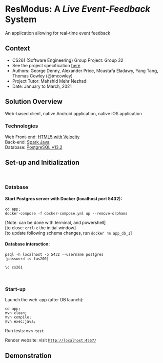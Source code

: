 # ResModus: A *Live Event-Feedback* System
An application allowing for real-time event feedback

## Context
* CS261 (Software Engineering) Group Project: Group 32
* See the project specification [here](https://warwick.ac.uk/fac/sci/dcs/teaching/material/cs261/)
* Authors: George Denny, Alexander Price, Moustafa Eladawy, Yang Tang, Thomas Cowley (@tmcowley)
* Project Tutor: Mahshid Mehr Nezhad
* Date: January to March, 2021

## Solution Overview
Web-based client, native Android application, native iOS application

### Technologies
<!-- Web Front-end (old): [React](https://reactjs.org/)<br> -->
<!-- Mobile Front-end (old): [React Native](https://reactnative.dev/)<br> -->
Web Front-end: [HTML5 with Velocity]()<br>
Back-end: [Spark Java](https://sparkjava.com/)<br>
Database: [PostgreSQL v13.2](https://www.postgresql.org/)

## Set-up and Initialization

<br>

### Database

#### Start Postgres server with Docker (localhost port 5432):
```
cd app;
docker-compose -f docker-compose.yml up --remove-orphans
```
[Note: can be done with terminal, and powershell]<br>
[to close: `crtl+c` the initial window] <br>
[to update following schema changes, run `docker rm app_db_1`] <br>


#### Database interaction:
```
psql -h localhost -p 5432 --username postgres
[password is fas200]

\c cs261
```

<!--
Start PostgreSQL server (Mac):
```
pg_ctl -D /usr/local/var/postgres start && brew services start postgresql
```

Interact with database (Mac):
```
psql postgres 
\c database
```

Stop PostgreSQL server (Mac):
```
pg_ctl -D /usr/local/var/postgres stop && brew services stop postgresql
```
-->

<br>

### Start-up

Launch the web-app (after DB launch):
```
cd app; 
mvn clean;
mvn compile;
mvn exec:java; 
```

Run tests: `mvn test`

Render website: visit [`http://localhost:4567/`](http://localhost:4567/)

## Demonstration
